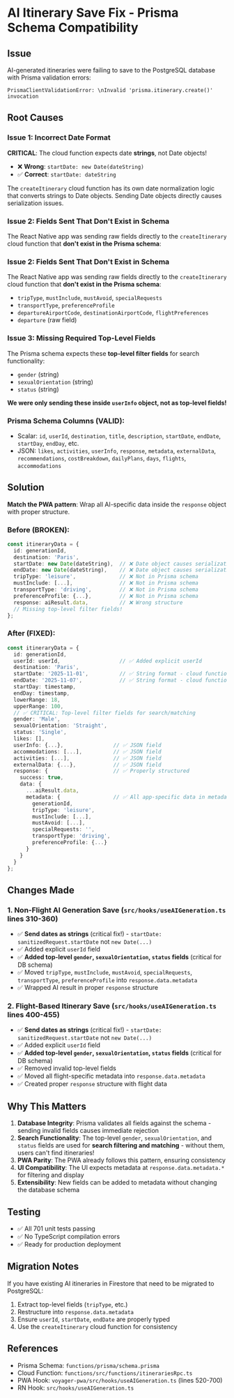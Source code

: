 # AI Itinerary Save Fix - Prisma Schema Compatibility

## Issue
AI-generated itineraries were failing to save to the PostgreSQL database with Prisma validation errors:
```
PrismaClientValidationError: \nInvalid 'prisma.itinerary.create()' invocation
```

## Root Causes

### Issue 1: Incorrect Date Format
**CRITICAL**: The cloud function expects date **strings**, not Date objects!
- ❌ **Wrong**: `startDate: new Date(dateString)`
- ✅ **Correct**: `startDate: dateString`

The `createItinerary` cloud function has its own date normalization logic that converts strings to Date objects. Sending Date objects directly causes serialization issues.

### Issue 2: Fields Sent That Don't Exist in Schema
The React Native app was sending raw fields directly to the `createItinerary` cloud function that **don't exist in the Prisma schema**:

### Issue 2: Fields Sent That Don't Exist in Schema
The React Native app was sending raw fields directly to the `createItinerary` cloud function that **don't exist in the Prisma schema**:

- `tripType`, `mustInclude`, `mustAvoid`, `specialRequests`
- `transportType`, `preferenceProfile`
- `departureAirportCode`, `destinationAirportCode`, `flightPreferences`
- `departure` (raw field)

### Issue 3: Missing Required Top-Level Fields
The Prisma schema expects these **top-level filter fields** for search functionality:
- `gender` (string)
- `sexualOrientation` (string)
- `status` (string)

**We were only sending these inside `userInfo` object, not as top-level fields!**

### Prisma Schema Columns (VALID):
- Scalar: `id`, `userId`, `destination`, `title`, `description`, `startDate`, `endDate`, `startDay`, `endDay`, etc.
- JSON: `likes`, `activities`, `userInfo`, `response`, `metadata`, `externalData`, `recommendations`, `costBreakdown`, `dailyPlans`, `days`, `flights`, `accommodations`

## Solution
**Match the PWA pattern**: Wrap all AI-specific data inside the `response` object with proper structure.

### Before (BROKEN):
```typescript
const itineraryData = {
  id: generationId,
  destination: 'Paris',
  startDate: new Date(dateString),  // ❌ Date object causes serialization issues
  endDate: new Date(dateString),    // ❌ Date object causes serialization issues
  tripType: 'leisure',              // ❌ Not in Prisma schema
  mustInclude: [...],               // ❌ Not in Prisma schema
  transportType: 'driving',         // ❌ Not in Prisma schema
  preferenceProfile: {...},         // ❌ Not in Prisma schema
  response: aiResult.data,          // ❌ Wrong structure
  // Missing top-level filter fields!
};
```

### After (FIXED):
```typescript
const itineraryData = {
  id: generationId,
  userId: userId,                   // ✅ Added explicit userId
  destination: 'Paris',
  startDate: '2025-11-01',          // ✅ String format - cloud function normalizes
  endDate: '2025-11-07',            // ✅ String format - cloud function normalizes
  startDay: timestamp,
  endDay: timestamp,
  lowerRange: 18,
  upperRange: 100,
  // ✅ CRITICAL: Top-level filter fields for search/matching
  gender: 'Male',
  sexualOrientation: 'Straight',
  status: 'Single',
  likes: [],
  userInfo: {...},                // ✅ JSON field
  accommodations: [...],          // ✅ JSON field
  activities: [...],              // ✅ JSON field
  externalData: {...},            // ✅ JSON field
  response: {                     // ✅ Properly structured
    success: true,
    data: {
      ...aiResult.data,
      metadata: {                 // ✅ All app-specific data in metadata
        generationId,
        tripType: 'leisure',
        mustInclude: [...],
        mustAvoid: [...],
        specialRequests: '',
        transportType: 'driving',
        preferenceProfile: {...}
      }
    }
  }
};
```

## Changes Made

### 1. Non-Flight AI Generation Save (`src/hooks/useAIGeneration.ts` lines 310-360)
- ✅ **Send dates as strings** (critical fix!) - `startDate: sanitizedRequest.startDate` not `new Date(...)`
- ✅ Added explicit `userId` field
- ✅ **Added top-level `gender`, `sexualOrientation`, `status` fields** (critical for DB schema)
- ✅ Moved `tripType`, `mustInclude`, `mustAvoid`, `specialRequests`, `transportType`, `preferenceProfile` into `response.data.metadata`
- ✅ Wrapped AI result in proper `response` structure

### 2. Flight-Based Itinerary Save (`src/hooks/useAIGeneration.ts` lines 400-455)
- ✅ **Send dates as strings** (critical fix!) - `startDate: sanitizedRequest.startDate` not `new Date(...)`
- ✅ Added explicit `userId` field
- ✅ **Added top-level `gender`, `sexualOrientation`, `status` fields** (critical for DB schema)
- ✅ Removed invalid top-level fields
- ✅ Moved all flight-specific metadata into `response.data.metadata`
- ✅ Created proper `response` structure with flight data

## Why This Matters

1. **Database Integrity**: Prisma validates all fields against the schema - sending invalid fields causes immediate rejection
2. **Search Functionality**: The top-level `gender`, `sexualOrientation`, and `status` fields are used for **search filtering and matching** - without them, users can't find itineraries!
3. **PWA Parity**: The PWA already follows this pattern, ensuring consistency
4. **UI Compatibility**: The UI expects metadata at `response.data.metadata.*` for filtering and display
5. **Extensibility**: New fields can be added to metadata without changing the database schema

## Testing
- ✅ All 701 unit tests passing
- ✅ No TypeScript compilation errors
- ✅ Ready for production deployment

## Migration Notes
If you have existing AI itineraries in Firestore that need to be migrated to PostgreSQL:
1. Extract top-level fields (`tripType`, etc.) 
2. Restructure into `response.data.metadata`
3. Ensure `userId`, `startDate`, `endDate` are properly typed
4. Use the `createItinerary` cloud function for consistency

## References
- Prisma Schema: `functions/prisma/schema.prisma`
- Cloud Function: `functions/src/functions/itinerariesRpc.ts`
- PWA Hook: `voyager-pwa/src/hooks/useAIGeneration.ts` (lines 520-700)
- RN Hook: `src/hooks/useAIGeneration.ts`
